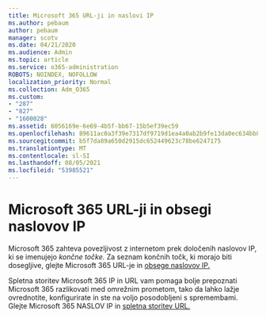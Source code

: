 ```yaml
---
title: Microsoft 365 URL-ji in naslovi IP
ms.author: pebaum
author: pebaum
manager: scotv
ms.date: 04/21/2020
ms.audience: Admin
ms.topic: article
ms.service: o365-administration
ROBOTS: NOINDEX, NOFOLLOW
localization_priority: Normal
ms.collection: Adm_O365
ms.custom:
- "287"
- "827"
- "1600028"
ms.assetid: 6056169e-6e69-4b5f-bb67-15b5ef39ec59
ms.openlocfilehash: 89611ac0a3f39e7317df9719d1ea4a0ab2b9fe13da0ec634bb83190870fe5874
ms.sourcegitcommit: b5f7da89a650d2915dc652449623c78be6247175
ms.translationtype: MT
ms.contentlocale: sl-SI
ms.lasthandoff: 08/05/2021
ms.locfileid: "53985521"
---
```

# <a name="microsoft-365-urls-and-ip-address-ranges"></a>Microsoft 365 URL-ji in obsegi naslovov IP

Microsoft 365 zahteva povezljivost z internetom prek določenih naslovov IP, ki se imenujejo *končne točke.*
Za seznam končnih točk, ki morajo biti dosegljive, glejte Microsoft 365 URL-je in [obsege naslovov IP.](https://docs.microsoft.com/office365/enterprise/urls-and-ip-address-ranges) 

Spletna storitev Microsoft 365 IP in URL vam pomaga bolje prepoznati Microsoft 365 razlikovati med omrežnim prometom, tako da lahko lažje ovrednotite, konfigurirate in ste na voljo posodobljeni s spremembami. Glejte Microsoft 365 NASLOV IP in [spletna storitev URL.](https://docs.microsoft.com/office365/enterprise/office-365-ip-web-service)